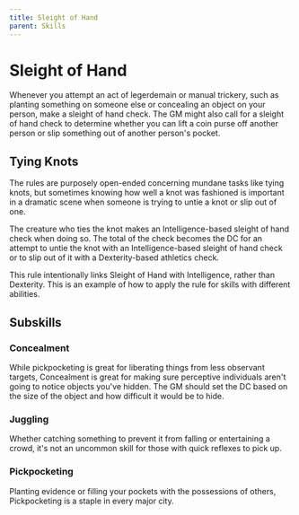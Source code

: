 ```yaml
---
title: Sleight of Hand
parent: Skills
---
```


# Sleight of Hand
Whenever you attempt an act of legerdemain or manual trickery, such as planting something on someone else or concealing an object on your person, make a sleight of hand check. The GM might also call for a sleight of hand check to determine whether you can lift a coin purse off another person or slip something out of another person's pocket.

## Tying Knots
The rules are purposely open-ended concerning mundane tasks like tying knots, but sometimes knowing how well a knot was fashioned is important in a dramatic scene when someone is trying to untie a knot or slip out of one.

The creature who ties the knot makes an Intelligence-based sleight of hand check when doing so. The total of the check becomes the DC for an attempt to untie the knot with an Intelligence-based sleight of hand check or to slip out of it with a Dexterity-based athletics check.

This rule intentionally links Sleight of Hand with Intelligence, rather than Dexterity. This is an example of how to apply the rule for skills with different abilities.

## Subskills

### Concealment
While pickpocketing is great for liberating things from less observant targets, Concealment is great for making sure perceptive individuals aren't going to notice objects you've hidden. The GM should set the DC based on the size of the object and how difficult it would be to hide.

### Juggling
Whether catching something to prevent it from falling or entertaining a crowd, it's not an uncommon skill for those with quick reflexes to pick up. 

### Pickpocketing
Planting evidence or filling your pockets with the possessions of others, Pickpocketing is a staple in every major city.
